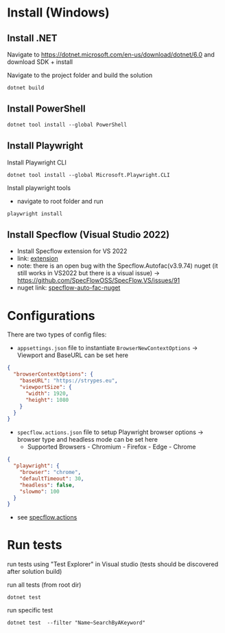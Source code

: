 # Install (Windows)

## Install .NET
Navigate to https://dotnet.microsoft.com/en-us/download/dotnet/6.0 and download SDK + install

Navigate to the project folder and build the solution
```
dotnet build
```

## Install PowerShell
```
dotnet tool install --global PowerShell
```

## Install Playwright
Install Playwright CLI
```
dotnet tool install --global Microsoft.Playwright.CLI
```

Install playwright tools
- navigate to root folder and run
```
playwright install
```

## Install Specflow (Visual Studio 2022)
- Install Specflow extension for VS 2022
- link: [extension](https://marketplace.visualstudio.com/items?itemName=TechTalkSpecFlowTeam.SpecFlowForVisualStudio2022)
- note: there is an open bug with the Specflow.Autofac(v3.9.74) nuget (it still works in VS2022 but there is a visual issue) -> https://github.com/SpecFlowOSS/SpecFlow.VS/issues/91
- nuget link: [specflow-auto-fac-nuget](https://www.nuget.org/packages/SpecFlow.Autofac/)

# Configurations
There are two types of config files:
- `appsettings.json` file to instantiate `BrowserNewContextOptions` -> Viewport and BaseURL can be set here
```json
{
  "browserContextOptions": {
    "baseURL": "https://strypes.eu",
    "viewportSize": {
      "width": 1920,
      "height": 1080
    }
  }
}
```

- `specflow.actions.json` file to setup Playwright browser options -> browser type and headless mode can be set here
  - Supported Browsers
        - Chromium
        - Firefox
        - Edge
        - Chrome
```json
{
  "playwright": {
    "browser": "chrome",
    "defaultTimeout": 30,
    "headless": false,
    "slowmo": 100
  }
}
```

  - see [specflow.actions](https://github.com/SpecFlowOSS/SpecFlow.Actions/blob/main/Plugins/SpecFlow.Actions.Playwright/Readme.md)

# Run tests
run tests using "Test Explorer" in Visual studio (tests should be discovered after solution build)

run all tests (from root dir)
```
dotnet test
```

run specific test
```
dotnet test  --filter "Name~SearchByAKeyword"
```
 